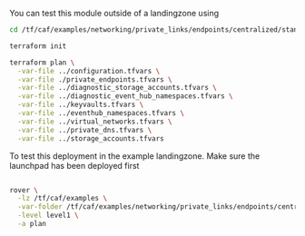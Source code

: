 You can test this module outside of a landingzone using

```bash
cd /tf/caf/examples/networking/private_links/endpoints/centralized/standalone

terraform init

terraform plan \
  -var-file ../configuration.tfvars \
  -var-file ./private_endpoints.tfvars \
  -var-file ../diagnostic_storage_accounts.tfvars \
  -var-file ../diagnostic_event_hub_namespaces.tfvars \
  -var-file ../keyvaults.tfvars \
  -var-file ../eventhub_namespaces.tfvars \
  -var-file ../virtual_networks.tfvars \
  -var-file ../private_dns.tfvars \
  -var-file ../storage_accounts.tfvars

```

To test this deployment in the example landingzone. Make sure the launchpad has been deployed first

```bash

rover \
  -lz /tf/caf/examples \
  -var-folder /tf/caf/examples/networking/private_links/endpoints/centralized \
  -level level1 \
  -a plan
  
```